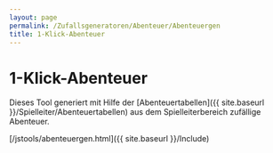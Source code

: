 ```yaml
---
layout: page
permalink: /Zufallsgeneratoren/Abenteuer/Abenteuergen
title: 1-Klick-Abenteuer
---
```


# 1-Klick-Abenteuer

Dieses Tool generiert mit Hilfe der [Abenteuertabellen]({{ site.baseurl }}/Spielleiter/Abenteuertabellen) aus dem Spielleiterbereich zufällige Abenteuer.

[/jstools/abenteuergen.html]({{ site.baseurl }}/Include)
